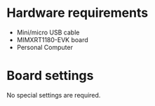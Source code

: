 Hardware requirements
===================
- Mini/micro USB cable
- MIMXRT1180-EVK board
- Personal Computer

Board settings
============
No special settings are required.

